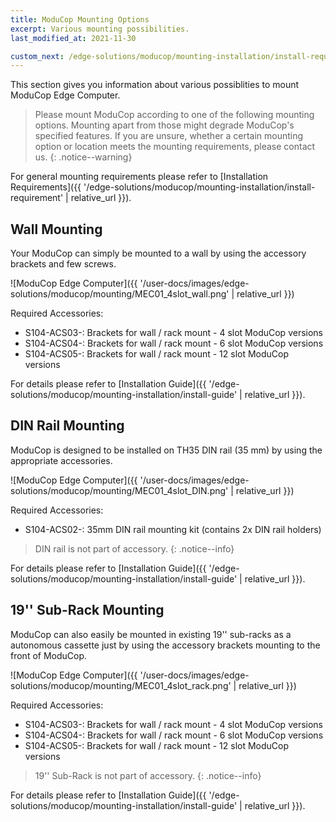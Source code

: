 ```yaml
---
title: ModuCop Mounting Options
excerpt: Various mounting possibilities.
last_modified_at: 2021-11-30

custom_next: /edge-solutions/moducop/mounting-installation/install-requirement/
---
```



This section gives you information about various possiblities to mount ModuCop Edge Computer. 

> Please mount ModuCop according to one of the following mounting options. Mounting apart from those might degrade ModuCop's specified features. If you are unsure, whether a certain mounting option or location meets the mounting requirements, please contact us.
{: .notice--warning}
 

For general mounting requirements please refer to [Installation Requirements]({{ '/edge-solutions/moducop/mounting-installation/install-requirement' | relative_url }}).

## Wall Mounting
Your ModuCop can simply be mounted to a wall by using the accessory brackets and few screws. 

![ModuCop Edge Computer]({{ '/user-docs/images/edge-solutions/moducop/mounting/MEC01_4slot_wall.png' | relative_url }})

Required Accessories:
* S104-ACS03-:  Brackets for wall / rack mount - 4 slot ModuCop versions
* S104-ACS04-:  Brackets for wall / rack mount - 6 slot ModuCop versions
* S104-ACS05-:  Brackets for wall / rack mount - 12 slot ModuCop versions

For details please refer to [Installation Guide]({{ '/edge-solutions/moducop/mounting-installation/install-guide' | relative_url }}).

## DIN Rail Mounting
ModuCop is designed to be installed on TH35 DIN rail (35 mm) by using the appropriate accessories.

![ModuCop Edge Computer]({{ '/user-docs/images/edge-solutions/moducop/mounting/MEC01_4slot_DIN.png' | relative_url }})

Required Accessories:
* S104-ACS02-:    35mm DIN rail mounting kit (contains 2x DIN rail holders)

> DIN rail is not part of accessory. 
{: .notice--info}

For details please refer to [Installation Guide]({{ '/edge-solutions/moducop/mounting-installation/install-guide' | relative_url }}).

## 19'' Sub-Rack Mounting

ModuCop can also easily be mounted in existing 19'' sub-racks as a autonomous cassette just by using the accessory brackets mounting to the front of ModuCop. 

![ModuCop Edge Computer]({{ '/user-docs/images/edge-solutions/moducop/mounting/MEC01_4slot_rack.png' | relative_url }})

Required Accessories:
* S104-ACS03-:  Brackets for wall / rack mount - 4 slot ModuCop versions
* S104-ACS04-:  Brackets for wall / rack mount - 6 slot ModuCop versions
* S104-ACS05-:  Brackets for wall / rack mount - 12 slot ModuCop versions

> 19'' Sub-Rack is not part of accessory.
{: .notice--info}

For details please refer to [Installation Guide]({{ '/edge-solutions/moducop/mounting-installation/install-guide' | relative_url }}).




